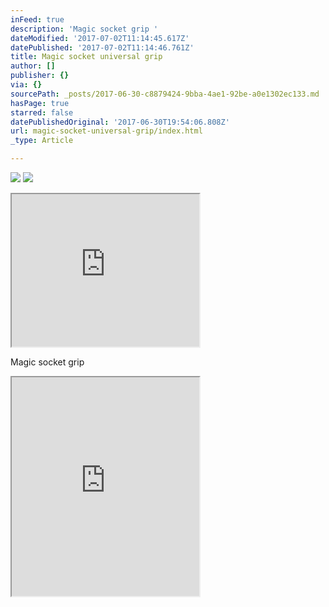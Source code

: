 ```yaml
---
inFeed: true
description: 'Magic socket grip '
dateModified: '2017-07-02T11:14:45.617Z'
datePublished: '2017-07-02T11:14:46.761Z'
title: Magic socket universal grip
author: []
publisher: {}
via: {}
sourcePath: _posts/2017-06-30-c8879424-9bba-4ae1-92be-a0e1302ec133.md
hasPage: true
starred: false
datePublishedOriginal: '2017-06-30T19:54:06.808Z'
url: magic-socket-universal-grip/index.html
_type: Article

---
```

![](https://the-grid-user-content.s3-us-west-2.amazonaws.com/a9b96062-ec81-4b09-9aea-0c840bfcb274.png)
![](https://the-grid-user-content.s3-us-west-2.amazonaws.com/40a04b67-f8ca-4452-8ff8-762d8591a576.png)

<iframe src="https://the-grid.github.io/ed-userhtml/?g=eJx9kT9PwzAQxfd-isMzjWFgADWdunUphQrBEjn2NT7wn8i-kObb47YCVAa2O53e7-m9W-xj8sAqdci16NXUKydAaaYYamGZ-_wg5TiO1flW6eil7mjeUpAjtlknAR7ZRlPkMbNYzhYU-oGBpx4LgozBICAoXzbtjYBP5YYyN3l-0I70x_8SW6BomnZgjqGhX_3r_Xq72t697daPL7u_DPKqQwE56XOKEiIXUIyusuh6AW1MBlMtbr598tB64pLdlSI2atooB3N4tghZ7TFdA6pMmGBUE3CEUgfE4Cjg1cnbd2flBfnH_rLE2L6j5nzqEkOze5IkS5GypwO6qqO9gJEM21rcCrBIneXjWGzk8V3L2ReKp5RX" height="244" style=""></iframe>

Magic socket grip 

<iframe src="https://the-grid.github.io/ed-userhtml/?g=eJx9kMFqwzAQRO_5CqFDsSG25ZjEpbVc6BeEHnotqrSJFWwkVhs7_vvKcdtLoZdleTs7DNMYOzJrJB_mLJBDyMqyLmux3_O2KeKx3TTrDBqtJ0azB8kJblRc1KhWyllALXlH5MNTUSjvc9CTNbl2Q7FK8kt4-bF-MIrUh-8VnRwOUjsDK4oD5E6UdSYOWSU4053CACT5lU7Z4xJpdWv_j9Oy2xGduWp6RTcFwITraH12aCEcAd_cJCu-5aOFKcgzWpPsxLZKWW8DJQeRMlKfPSxbVH2_zu9RfRdHFkCh7u5k-Ykklvi3w_T5N_FmrfMLPSZ60w" height="350" style=""></iframe>